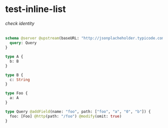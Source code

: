 # test-inline-list

###### check identity


```graphql @server
schema @server @upstream(baseURL: "http://jsonplacheholder.typicode.com") {
  query: Query
}

type A {
  b: B
}

type B {
  c: String
}

type Foo {
  a: A
}

type Query @addField(name: "foo", path: ["foo", "a", "0", "b"]) {
  foo: [Foo] @http(path: "/foo") @modify(omit: true)
}
```
